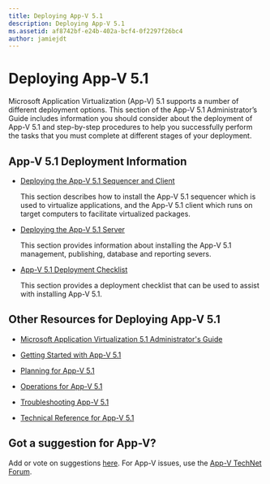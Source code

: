 ```yaml
---
title: Deploying App-V 5.1
description: Deploying App-V 5.1
ms.assetid: af8742bf-e24b-402a-bcf4-0f2297f26bc4
author: jamiejdt
---
```


# Deploying App-V 5.1


Microsoft Application Virtualization (App-V) 5.1 supports a number of different deployment options. This section of the App-V 5.1 Administrator’s Guide includes information you should consider about the deployment of App-V 5.1 and step-by-step procedures to help you successfully perform the tasks that you must complete at different stages of your deployment.

## <a href="" id="---------app-v-5-1-deployment-information"></a> App-V 5.1 Deployment Information


-   [Deploying the App-V 5.1 Sequencer and Client](deploying-the-app-v-51-sequencer-and-client.md)

    This section describes how to install the App-V 5.1 sequencer which is used to virtualize applications, and the App-V 5.1 client which runs on target computers to facilitate virtualized packages.

-   [Deploying the App-V 5.1 Server](deploying-the-app-v-51-server.md)

    This section provides information about installing the App-V 5.1 management, publishing, database and reporting severs.

-   [App-V 5.1 Deployment Checklist](app-v-51-deployment-checklist.md)

    This section provides a deployment checklist that can be used to assist with installing App-V 5.1.

## Other Resources for Deploying App-V 5.1


-   [Microsoft Application Virtualization 5.1 Administrator's Guide](microsoft-application-virtualization-51-administrators-guide.md)

-   [Getting Started with App-V 5.1](getting-started-with-app-v-51.md)

-   [Planning for App-V 5.1](planning-for-app-v-51.md)

-   [Operations for App-V 5.1](operations-for-app-v-51.md)

-   [Troubleshooting App-V 5.1](troubleshooting-app-v-51.md)

-   [Technical Reference for App-V 5.1](technical-reference-for-app-v-51.md)

## Got a suggestion for App-V?


Add or vote on suggestions [here](http://appv.uservoice.com/forums/280448-microsoft-application-virtualization). For App-V issues, use the [App-V TechNet Forum](https://social.technet.microsoft.com/Forums/home?forum=mdopappv).

 

 





